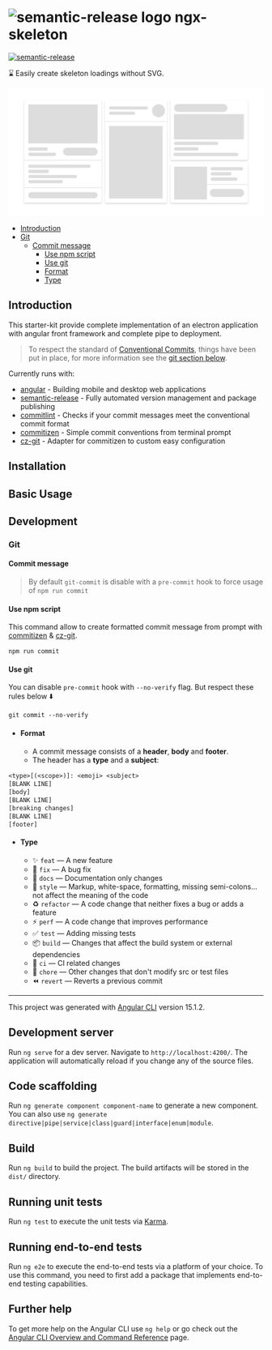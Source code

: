 # <img src="https://www.vectorlogo.zone/logos/angular/angular-icon.svg" alt="semantic-release logo" width="24px"/> ngx-skeleton

[![semantic-release](https://img.shields.io/badge/%20%20%F0%9F%93%A6%F0%9F%9A%80-semantic--release-e10079.svg)](https://github.com/semantic-release/semantic-release)

⌛ Easily create skeleton loadings without SVG.

<img src="./doc/assets/banner.png" alt="skeleton"/>

<br>

- [Introduction](#introduction)
- [Git](#git)
    - [Commit message](#commit-message)
        - [Use npm script](#use-npm-script)
        - [Use git](#use-git)
        - [Format](#format)
        - [Type](#type)

## Introduction

This starter-kit provide complete implementation of an electron application with angular front framework
and complete pipe to deployment.

> To respect the standard of [Conventional Commits](https://www.conventionalcommits.org), things have been put in place, for more information see the [git section below](#git).

Currently runs with:

- [angular](https://github.com/angular/angular) - Building mobile and desktop web applications
- [semantic-release](https://github.com/semantic-release/semantic-release) - Fully automated version management and package publishing
- [commitlint](https://github.com/conventional-changelog/commitlint) - Checks if your commit messages meet the conventional commit format
- [commitizen](https://github.com/commitizen/cz-cli) - Simple commit conventions from terminal prompt
- [cz-git](https://github.com/Zhengqbbb/cz-git) - Adapter for commitizen to custom easy configuration

## Installation

## Basic Usage

## Development

### Git

#### Commit message

> By default `git-commit` is disable with a `pre-commit` hook to force usage of `npm run commit`

#### Use npm script

This command allow to create formatted commit message from prompt with
[commitizen](https://github.com/commitizen/cz-cli) &
[cz-git](https://github.com/Zhengqbbb/cz-git).

```
npm run commit
```

#### Use git

You can disable `pre-commit` hook with `--no-verify` flag. But respect these rules below ⬇️

```
git commit --no-verify
```

- #### Format

    - A commit message consists of a **header**, **body** and **footer**.
    - The header has a **type** and a **subject**:

```text
<type>[(<scope>)]: <emoji> <subject>
[BLANK LINE]
[body]
[BLANK LINE]
[breaking changes]
[BLANK LINE]
[footer]
```

- #### Type

    - ✨ `feat` — A new feature
    - 🐛 `fix` — A bug fix
    - 📝 `docs` — Documentation only changes
    - 💄 `style` — Markup, white-space, formatting, missing semi-colons... not affect the meaning of the code
    - ♻ `refactor` — A code change that neither fixes a bug or adds a feature
    - ⚡ `perf` — A code change that improves performance
    - ✅ `test` — Adding missing tests
    - 📦️ `build` — Changes that affect the build system or external dependencies
    - 🎡 `ci` — CI related changes
    - 🔨 `chore` — Other changes that don't modify src or test files
    - ⏪️ `revert` — Reverts a previous commit

---

This project was generated with [Angular CLI](https://github.com/angular/angular-cli) version 15.1.2.

## Development server

Run `ng serve` for a dev server. Navigate to `http://localhost:4200/`. The application will automatically reload if you change any of the source files.

## Code scaffolding

Run `ng generate component component-name` to generate a new component. You can also use `ng generate directive|pipe|service|class|guard|interface|enum|module`.

## Build

Run `ng build` to build the project. The build artifacts will be stored in the `dist/` directory.

## Running unit tests

Run `ng test` to execute the unit tests via [Karma](https://karma-runner.github.io).

## Running end-to-end tests

Run `ng e2e` to execute the end-to-end tests via a platform of your choice. To use this command, you need to first add a package that implements end-to-end testing capabilities.

## Further help

To get more help on the Angular CLI use `ng help` or go check out the [Angular CLI Overview and Command Reference](https://angular.io/cli) page.
